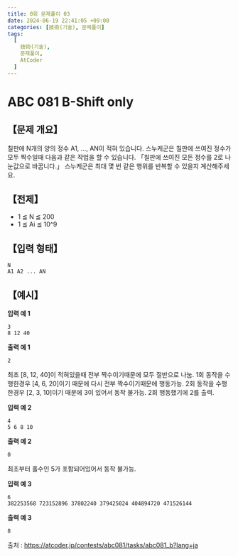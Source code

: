 ```yaml
---
title: 0회 문제풀이 03
date: 2024-06-19 22:41:05 +09:00
categories: [技術(기술), 문제풀이]
tags:
  [
    技術(기술),
    문제풀이,
    AtCoder
  ]
---
```

# ABC 081 B-Shift only
## 【문제 개요】
칠판에 N개의 양의 정수 A1, ..., AN이 적혀 있습니다.
스누케군은 칠판에 쓰여진 정수가 모두 짝수일때 다음과 같은 작업을 할 수 있습니다.
「칠판에 쓰여진 모든 정수를 2로 나눈값으로 바꿉니다.」
스누케군은 최대 몇 번 같은 행위를 반복할 수 있을지 계산해주세요.

## 【전제】
- 1 ≦ N ≦ 200
- 1 ≦ Ai ≦ 10^9

## 【입력 형태】
```
N
A1 A2 ... AN
```


## 【예시】
**입력 예 1**

```
3
8 12 40
```

**출력 예 1**

```
2
```

최초 [8, 12, 40]이 적혀있을때 전부 짝수이기때문에 모두 절반으로 나눔.
1회 동작을 수행한경우 [4, 6, 20]이기 때문에 다시 전부 짝수이기때문에 행동가능.
2회 동작을 수행한경우 [2, 3, 10]이기 때문에 3이 있어서 동작 불가능. 2회 행동했기에 2를 출력.

**입력 예 2**

```
4
5 6 8 10
```

**출력 예 2**

```
0
```

최초부터 홀수인 5가 포함되어있어서 동작 불가능.

**입력 예 3**

```
6
382253568 723152896 37802240 379425024 404894720 471526144
```

**출력 예 3**

```
8
```

출처 : <a href="https://atcoder.jp/contests/abc081/tasks/abc081_b?lang=ja">https://atcoder.jp/contests/abc081/tasks/abc081_b?lang=ja</a> 